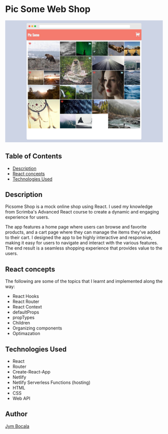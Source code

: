 # Pic Some Web Shop
<div align="center">
  <img src="src/assets/picsome-shop-preview.png">
</div>


## Table of Contents

* [Description](#description)
* [React concepts](#react-concepts)
* [Technologies Used](#technologies-used)

## Description
Picsome Shop is a mock online shop using React. I used my knowledge from Scrimba's Advanced React course to create a dynamic and engaging experience for users. 

The app features a home page where users can browse and favorite products, and a cart page where they can manage the items they've added to their cart. I designed the app to be highly interactive and responsive, making it easy for users to navigate and interact with the various features. The end result is a seamless shopping experience that provides value to the users.


## React concepts

The following are some of the topics that I learnt and implemented along the way:

- React Hooks
- React Router
- React Context
- defaultProps
- propTypes
- Children
- Organizing components
- Optimazation


## Technologies Used
- React
- Router
- Create-React-App
- Netlify
- Netlify Serverless Functions (hosting)
- HTML
- CSS
- Web API


## Author
[Jym Bocala](https://github.com/jymbocala)